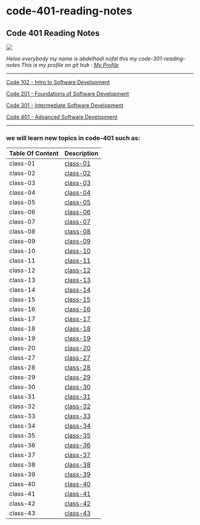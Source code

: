 # code-401-reading-notes

## **Code 401 Reading Notes**

![](http://news.efinancialcareers.com/binaries/content/gallery/efinancial-careers/articles/2019/03/programmer.jpg)

_Heloo everybody my name is abdelhadi nofal this my code-301-reading-notes_
_This is my profile on git hub : [My Profile](https://github.com/abdelhadi-nofal)_
 
 ***
 
 [Code 102 - Intro to Software Development](https://abdelhadi-nofal.github.io/reading-notes1/)  
 
 [Code 201 - Foundations of Software Development](https://abdelhadi-nofal.github.io/code-201/ )  
 
 [Code 301 - Intermediate Software Development](https://abdelhadi-nofal.github.io/code-301-reading-notes/) 
 
 [Code 401 - Advanced Software Development](https://abdelhadi-nofal.github.io/reading-notes/) 
 
 ***
 
### we will learn new topics in code-401 such as:





 | Table Of Content                    | Description                                                                  |
 | ---------------------               | -----------                                                                  |
 | class-01                            |[class-01](https://abdelhadi-nofal.github.io/reading-notes/class-01) |
 | class-02                            |[class-02](https://abdelhadi-nofal.github.io/reading-notes/class-02) |
 | class-03                            |[class-03](https://abdelhadi-nofal.github.io/reading-notes/class-03) |
 | class-04                            |[class-04](https://abdelhadi-nofal.github.io/reading-notes/class-04) |
 | class-05                            |[class-05](https://abdelhadi-nofal.github.io/reading-notes/class-05) |
 | class-06                            |[class-06](https://abdelhadi-nofal.github.io/reading-notes/class-06) |
 | class-07                            |[class-07](https://abdelhadi-nofal.github.io/reading-notes/class-07) |
 | class-08                            |[class-08](https://abdelhadi-nofal.github.io/reading-notes/class-08) |
 | class-09                            |[class-09](https://abdelhadi-nofal.github.io/reading-notes/class-09) |
 | class-10                            |[class-10](https://abdelhadi-nofal.github.io/reading-notes/class-10) |
 | class-11                            |[class-11](https://abdelhadi-nofal.github.io/reading-notes/class-11) |
 | class-12                            |[class-12](https://abdelhadi-nofal.github.io/reading-notes/class-12) |
 | class-13                            |[class-13](https://abdelhadi-nofal.github.io/reading-notes/class-13) |
 | class-14                            |[class-14](https://abdelhadi-nofal.github.io/reading-notes/class-14) |
 | class-15                            |[class-15](https://abdelhadi-nofal.github.io/reading-notes/class-15) |
 | class-16                            |[class-16](https://abdelhadi-nofal.github.io/reading-notes/class-16) |
 | class-17                            |[class-17](https://abdelhadi-nofal.github.io/reading-notes/class-17) |
 | class-18                            |[class-18](https://abdelhadi-nofal.github.io/reading-notes/class-18) |
 | class-19                            |[class-19](https://abdelhadi-nofal.github.io/reading-notes/class-19) |
 | class-20                            |[class-20](https://abdelhadi-nofal.github.io/reading-notes/class-20) |
 | class-27                            |[class-27](https://abdelhadi-nofal.github.io/reading-notes/class-27) |
 | class-28                            |[class-28](https://abdelhadi-nofal.github.io/reading-notes/class-28) |
 | class-29                            |[class-29](https://abdelhadi-nofal.github.io/reading-notes/class-29) |
 | class-30                            |[class-30](https://abdelhadi-nofal.github.io/reading-notes/class-30) |
 | class-31                            |[class-31](https://abdelhadi-nofal.github.io/reading-notes/class-31) |
 | class-32                            |[class-32](https://abdelhadi-nofal.github.io/reading-notes/class-32) |
 | class-33                            |[class-33](https://abdelhadi-nofal.github.io/reading-notes/class-33) |
 | class-34                            |[class-34](https://abdelhadi-nofal.github.io/reading-notes/class-34) |
 | class-35                            |[class-35](https://abdelhadi-nofal.github.io/reading-notes/class-35) |
 | class-36                            |[class-36](https://abdelhadi-nofal.github.io/reading-notes/class-36) |
 | class-37                            |[class-37](https://abdelhadi-nofal.github.io/reading-notes/class-37) |
 | class-38                            |[class-38](https://abdelhadi-nofal.github.io/reading-notes/class-38) |
 | class-39                            |[class-39](https://abdelhadi-nofal.github.io/reading-notes/class-39) |
 | class-40                            |[class-40](https://abdelhadi-nofal.github.io/reading-notes/class-40) |
 | class-41                            |[class-41](https://abdelhadi-nofal.github.io/reading-notes/class-41) |
 | class-42                            |[class-42](https://abdelhadi-nofal.github.io/reading-notes/class-42) |
 | class-43                            |[class-43](https://abdelhadi-nofal.github.io/reading-notes/class-43) |


